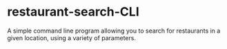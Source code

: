 # restaurant-search-CLI
A simple command line program allowing you to search for restaurants in a given location, using a variety of parameters.
